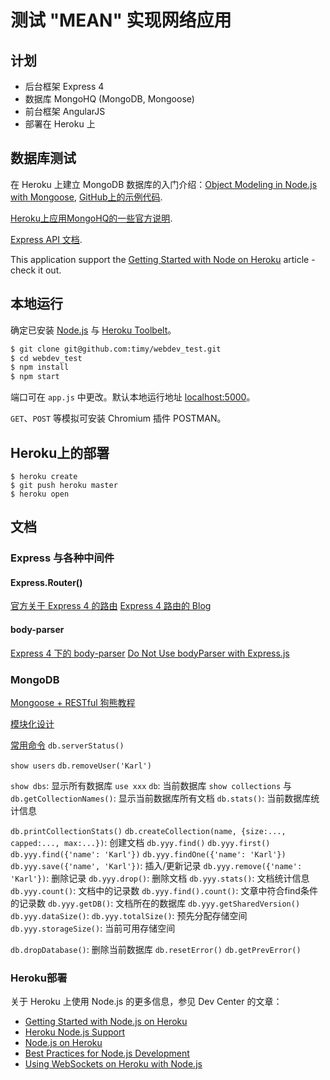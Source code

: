 # 测试 "MEAN" 实现网络应用

## 计划

* 后台框架 Express 4
* 数据库 MongoHQ (MongoDB, Mongoose)
* 前台框架 AngularJS
* 部署在 Heroku 上

## 数据库测试
在 Heroku 上建立 MongoDB 数据库的入门介绍：[Object Modeling in Node.js with Mongoose](https://devcenter.heroku.com/articles/nodejs-mongoose), [GitHub上的示例代码](https://github.com/mongolab/hello-mongoose/blob/master/app.js).

[Heroku上应用MongoHQ的一些官方说明](https://devcenter.heroku.com/articles/mongohq#additional-documentation).

[Express API 文档](http://expressjs.com/api).

This application support the [Getting Started with Node on Heroku](https://devcenter.heroku.com/articles/getting-started-with-nodejs) article - check it out.

## 本地运行

确定已安装 [Node.js](http://nodejs.org/) 与 [Heroku Toolbelt](https://toolbelt.heroku.com/)。

```sh
$ git clone git@github.com:timy/webdev_test.git
$ cd webdev_test
$ npm install
$ npm start
```

端口可在 `app.js` 中更改。默认本地运行地址 [localhost:5000](http://localhost:5000/)。

`GET`、`POST` 等模拟可安装 Chromium 插件 POSTMAN。

## Heroku上的部署

```
$ heroku create
$ git push heroku master
$ heroku open
```

## 文档

### Express 与各种中间件


#### Express.Router()
[官方关于 Express 4 的路由](http://expressjs.com/migrating-4.html#routing)
[Express 4 路由的 Blog](http://scotch.io/tutorials/javascript/learn-to-use-the-new-router-in-expressjs-4)

#### body-parser
[Express 4 下的 body-parser](https://github.com/expressjs/body-parser?_ga=1.160154749.1165600469.1410616874)
[Do Not Use bodyParser with Express.js](http://andrewkelley.me/post/do-not-use-bodyparser-with-express-js.html)


### MongoDB
[Mongoose + RESTful 狗熊教程](http://scotch.io/tutorials/javascript/build-a-restful-api-using-node-and-express-4)

[模块化设计](https://github.com/cmarin/MongoDB-Node-Express-Blog/blob/master/app.js)

[常用命令](http://blog.csdn.net/shirdrn/article/details/7105539)
`db.serverStatus()`

`show users`
`db.removeUser('Karl')`

`show dbs`: 显示所有数据库
`use xxx`
`db`: 当前数据库
`show collections` 与 `db.getCollectionNames()`: 显示当前数据库所有文档
`db.stats()`: 当前数据库统计信息

`db.printCollectionStats()`
`db.createCollection(name, {size:..., capped:..., max:...})`: 创建文档
`db.yyy.find()`
`db.yyy.first()`
`db.yyy.find({'name': 'Karl'})`
`db.yyy.findOne({'name': 'Karl'})`
`db.yyy.save({'name', 'Karl'})`: 插入/更新记录
`db.yyy.remove({'name': 'Karl'})`: 删除记录
`db.yyy.drop()`: 删除文档
`db.yyy.stats()`: 文档统计信息
`db.yyy.count()`: 文档中的记录数
`db.yyy.find().count()`: 文章中符合find条件的记录数
`db.yyy.getDB()`: 文档所在的数据库
`db.yyy.getSharedVersion()`
`db.yyy.dataSize()`:
`db.yyy.totalSize()`: 预先分配存储空间
`db.yyy.storageSize()`: 当前可用存储空间

`db.dropDatabase()`: 删除当前数据库
`db.resetError()`
`db.getPrevError()`

### Heroku部署
关于 Heroku 上使用 Node.js 的更多信息，参见 Dev Center 的文章：

- [Getting Started with Node.js on Heroku](https://devcenter.heroku.com/articles/getting-started-with-nodejs)
- [Heroku Node.js Support](https://devcenter.heroku.com/articles/nodejs-support)
- [Node.js on Heroku](https://devcenter.heroku.com/categories/nodejs)
- [Best Practices for Node.js Development](https://devcenter.heroku.com/articles/node-best-practices)
- [Using WebSockets on Heroku with Node.js](https://devcenter.heroku.com/articles/node-websockets)
